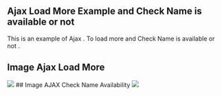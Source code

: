 

## Ajax Load More Example and Check Name is available or not

This is an example of Ajax . To load more and Check Name is available or not .
## Image Ajax Load More
<img src="https://files.fm/thumb_show.php?i=9jseffby">
## Image AJAX Check Name Availability
<img src="https://files.fm/thumb_show.php?i=6vvcvprv">